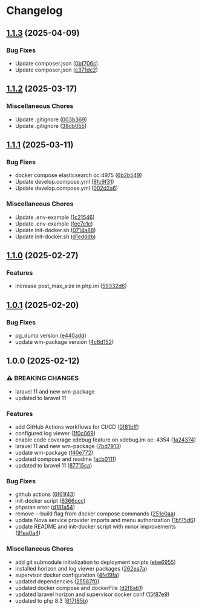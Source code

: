 # Changelog

## [1.1.3](https://github.com/webmappsrl/laravel-postgis-boilerplate/compare/v1.1.2...v1.1.3) (2025-04-09)


### Bug Fixes

* Update composer.json ([0bf706c](https://github.com/webmappsrl/laravel-postgis-boilerplate/commit/0bf706c04764af041ad9a408a84edc769f418420))
* Update composer.json ([c371dc2](https://github.com/webmappsrl/laravel-postgis-boilerplate/commit/c371dc2a8de7b513c96603fa11f9af5242cfe4af))

## [1.1.2](https://github.com/webmappsrl/laravel-postgis-boilerplate/compare/v1.1.1...v1.1.2) (2025-03-17)


### Miscellaneous Chores

* Update .gitignore ([003b369](https://github.com/webmappsrl/laravel-postgis-boilerplate/commit/003b369248b0533821bd33a3d0c115e56c439042))
* Update .gitignore ([38db055](https://github.com/webmappsrl/laravel-postgis-boilerplate/commit/38db0555894764d4259308cea2a943aa5c7bb04d))

## [1.1.1](https://github.com/webmappsrl/laravel-postgis-boilerplate/compare/v1.1.0...v1.1.1) (2025-03-11)


### Bug Fixes

* docker compose elasticsearch oc:4975 ([6b2b549](https://github.com/webmappsrl/laravel-postgis-boilerplate/commit/6b2b549e4786fefb6f4b838f87be6c2f46fcef4d))
* Update develop.compose.yml ([8fc9f31](https://github.com/webmappsrl/laravel-postgis-boilerplate/commit/8fc9f311340b00d374cecac912d1d2005ff5ffb4))
* Update develop.compose.yml ([002d2a6](https://github.com/webmappsrl/laravel-postgis-boilerplate/commit/002d2a699cf6ec1e719d7ddb4ca972797f52fcdb))


### Miscellaneous Chores

* Update .env-example ([1c21546](https://github.com/webmappsrl/laravel-postgis-boilerplate/commit/1c215463a1e59aa67a50156baaa7f6502b8da6a3))
* Update .env-example ([fec7c1c](https://github.com/webmappsrl/laravel-postgis-boilerplate/commit/fec7c1c2d193d797aa07a5daaf4339c381ff2fd8))
* Update init-docker.sh ([0714a88](https://github.com/webmappsrl/laravel-postgis-boilerplate/commit/0714a88e2e2b2ebcee5880dbf99287f9d0aff414))
* Update init-docker.sh ([d1edddb](https://github.com/webmappsrl/laravel-postgis-boilerplate/commit/d1edddb6c0218c35aaf5c3757f2a398970851934))

## [1.1.0](https://github.com/webmappsrl/laravel-postgis-boilerplate/compare/v1.0.1...v1.1.0) (2025-02-27)


### Features

* increase post_max_size in php.ini ([59332d6](https://github.com/webmappsrl/laravel-postgis-boilerplate/commit/59332d6912a835890c2681552f4a19b6b6388b63))

## [1.0.1](https://github.com/webmappsrl/laravel-postgis-boilerplate/compare/v1.0.0...v1.0.1) (2025-02-20)


### Bug Fixes

* pg_dump version ([e440add](https://github.com/webmappsrl/laravel-postgis-boilerplate/commit/e440add260da5c7e404e14894a62d9a78cb4cea9))
* update wm-package version ([4c6d152](https://github.com/webmappsrl/laravel-postgis-boilerplate/commit/4c6d1524310f9ff05c7c5fa15820687a4db8e9ec))

## 1.0.0 (2025-02-12)


### ⚠ BREAKING CHANGES

* laravel 11 and new wm-package
* updated to laravel 11

### Features

* add GitHub Actions workflows for CI/CD ([0f81bff](https://github.com/webmappsrl/laravel-postgis-boilerplate/commit/0f81bff0aa3cd6c4535f56f3b101b7e0497e0703))
* configured log viewer ([1f0c069](https://github.com/webmappsrl/laravel-postgis-boilerplate/commit/1f0c06991956553a174bdb377e0b23bb92c7c86f))
* enable code coverage xdebug feature on xdebug.ini oc: 4354 ([1a24374](https://github.com/webmappsrl/laravel-postgis-boilerplate/commit/1a2437416f22adab474f6e74de634ba40774bfe8))
* laravel 11 and new wm-package ([7bd7913](https://github.com/webmappsrl/laravel-postgis-boilerplate/commit/7bd79139340c25bbbb53ddf1bf51ba1466428d8a))
* update wm-package ([f40e772](https://github.com/webmappsrl/laravel-postgis-boilerplate/commit/f40e772befbc22931033f647ab916e1ce7a9fd21))
* updated compose and readme ([acb0111](https://github.com/webmappsrl/laravel-postgis-boilerplate/commit/acb01115edd598d8111b9cb4c54d7b46997ebe44))
* updated to laravel 11 ([87715ca](https://github.com/webmappsrl/laravel-postgis-boilerplate/commit/87715caa106cf25f041e6c06befb10f8531ee3b1))


### Bug Fixes

* github actions ([6f61f43](https://github.com/webmappsrl/laravel-postgis-boilerplate/commit/6f61f43a64d6acb6dff489b13420cc951845c466))
* init-docker script ([6366ccc](https://github.com/webmappsrl/laravel-postgis-boilerplate/commit/6366ccc327b37aadd839048cd92b0c1a4583a71d))
* phpstan error ([d181a54](https://github.com/webmappsrl/laravel-postgis-boilerplate/commit/d181a54283eafcffeb411ca832084c5bd5bbec1f))
* remove --build flag from docker compose commands ([251e0aa](https://github.com/webmappsrl/laravel-postgis-boilerplate/commit/251e0aa88fa74267061f35f7332946fb702ee7ac))
* update Nova service provider imports and menu authorization ([1bf75d6](https://github.com/webmappsrl/laravel-postgis-boilerplate/commit/1bf75d68fdc74175539cd0805906f973ca502479))
* update README and init-docker script with minor improvements ([91ea0a4](https://github.com/webmappsrl/laravel-postgis-boilerplate/commit/91ea0a4c843eb5a0e4d234bb828504b89799aa8d))


### Miscellaneous Chores

* add git submodule initialization to deployment scripts ([ebe6955](https://github.com/webmappsrl/laravel-postgis-boilerplate/commit/ebe6955221137eb694ccd4581d4f0e3281b015a9))
* installed horizon and log viewer packages ([262ea7a](https://github.com/webmappsrl/laravel-postgis-boilerplate/commit/262ea7a8c48221b749e05fba1430a3ee46842388))
* supervisor docker configuration ([4fe19fa](https://github.com/webmappsrl/laravel-postgis-boilerplate/commit/4fe19fa3333074e717673ce067ae7201eef7e0a1))
* updated dependencies ([25587f0](https://github.com/webmappsrl/laravel-postgis-boilerplate/commit/25587f032339379bd7e24b8c4ea38835ee54c677))
* updated docker compose and dockerFile ([d2f8ab1](https://github.com/webmappsrl/laravel-postgis-boilerplate/commit/d2f8ab1ebfd62a920d3ae8f69efc48659429ae59))
* updated laravel horizon and supervisor docker conf ([15f87e9](https://github.com/webmappsrl/laravel-postgis-boilerplate/commit/15f87e93374ee9c765ff849aaf91d5cb7e8491ad))
* updated to php 8.3 ([617f65b](https://github.com/webmappsrl/laravel-postgis-boilerplate/commit/617f65b96a52207b0d38aa1157ee99be6462aad6))
